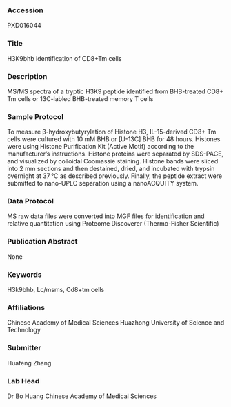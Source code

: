 ### Accession
PXD016044

### Title
H3K9bhb identification of CD8+Tm cells

### Description
MS/MS spectra of a tryptic H3K9 peptide identified from BHB-treated CD8+ Tm cells or 13C-labled BHB-treated memory T cells

### Sample Protocol
To measure β-hydroxybutyrylation of Histone H3, IL-15-derived CD8+ Tm cells were cultured with 10 mM BHB or [U-13C] BHB for 48 hours. Histones were using Histone Purification Kit (Active Motif) according to the manufacturer’s instructions. Histone proteins were separated by SDS-PAGE, and visualized by colloidal Coomassie staining. Histone bands were sliced into 2 mm sections and then destained, dried, and incubated with trypsin overnight at 37 °C as described previously. Finally, the peptide extract were submitted to nano-UPLC separation using a nanoACQUITY system.

### Data Protocol
MS raw data files were converted into MGF files for identification and relative quantitation using Proteome Discoverer (Thermo-Fisher Scientific)

### Publication Abstract
None

### Keywords
H3k9bhb, Lc/msms, Cd8+tm cells

### Affiliations
Chinese Academy of Medical Sciences
Huazhong University of Science and Technology

### Submitter
Huafeng Zhang

### Lab Head
Dr Bo Huang
Chinese Academy of Medical Sciences


